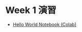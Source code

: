  # Week 1 演習

  - [Hello World Notebook (Colab)](https://colab.research.google.com/drive/1fmxl4KdIJv4vqVhOvKK16R6fVh2bSdKP?usp=sharing)
